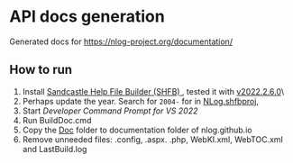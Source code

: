 # API docs generation
Generated docs for https://nlog-project.org/documentation/

## How to run
1. Install [Sandcastle Help File Builder (SHFB) ](https://github.com/EWSoftware/SHFB), tested it with [v2022.2.6.0](https://github.com/EWSoftware/SHFB/releases/tag/v2022.2.6.0)\
1. Perhaps update the year. Search for `2004-` for in [NLog.shfbproj](NLog.shfbproj), 
1. Start *Developer Command Prompt for VS 2022*
1. Run BuildDoc.cmd
1. Copy the [Doc](Doc) folder to documentation folder of nlog.github.io
1. Remove unneeded files: .config, .aspx. .php, WebKI.xml, WebTOC.xml and LastBuild.log

